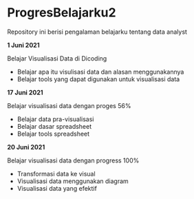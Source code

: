 # ProgresBelajarku2
Repository ini berisi pengalaman belajarku tentang data analyst

**1 Juni 2021**

Belajar Visualisasi Data di Dicoding

 * Belajar apa itu visulisasi data dan alasan menggunakannya
 * Belajar tools yang dapat digunakan untuk visualisasi data

**17 Juni 2021**

Belajar visualisasi data dengan proges 56%

* Belajar data pra-visualisasi
* Belajar dasar spreadsheet
* Belajar tools spreadsheet

**20 Juni 2021**

Belajar visualisasi data dengan progress 100%

* Transformasi data ke visual
* Visualisasi data menggunakan diagram
* Visualisasi data yang efektif
